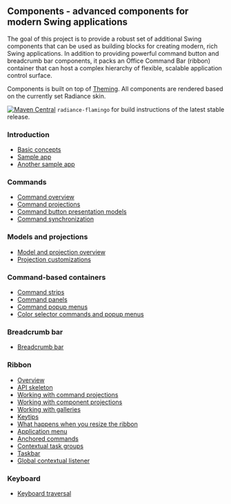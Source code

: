 ## Components - advanced components for modern Swing applications

The goal of this project is to provide a robust set of additional Swing components that can be used as building blocks for creating modern, rich Swing applications. In addition to providing powerful command button and breadcrumb bar components, it packs an Office Command Bar (ribbon) container that can host a complex hierarchy of flexible, scalable application control surface.

Components is built on top of [Theming](../theming/overview.md). All components are rendered based on the currently set Radiance skin.

[![Maven Central](https://maven-badges.herokuapp.com/maven-central/org.pushing-pixels/radiance-flamingo/badge.svg)](https://maven-badges.herokuapp.com/maven-central/org.pushing-pixels/radiance-flamingo) `radiance-flamingo` for build instructions of the latest stable release.

### Introduction

* [Basic concepts](Intro.md)
* [Sample app](Sample.md)
* [Another sample app](AnotherSample.md)

### Commands

* [Command overview](Command.md)
* [Command projections](CommandProjections.md)
* [Command button presentation models](CommandButtonPresentation.md)
* [Command synchronization](CommandSynchronization.md)

### Models and projections

* [Model and projection overview](ModelProjectionOverview.md)
* [Projection customizations](ProjectionCustomization.md)

### Command-based containers

* [Command strips](CommandStrip.md)
* [Command panels](CommandPanel.md)
* [Command popup menus](CommandPopupMenu.md)
* [Color selector commands and popup menus](ColorSelectorCommand.md)

### Breadcrumb bar

* [Breadcrumb bar](BreadcrumbBar.md)

### Ribbon

* [Overview](RibbonOverview.md)
* [API skeleton](RibbonApiSkeleton.md)
* [Working with command projections](RibbonBandCommandProjections.md)
* [Working with component projections](RibbonBandComponentProjections.md)
* [Working with galleries](RibbonBandGalleries.md)
* [Keytips](RibbonKeytips.md)
* [What happens when you resize the ribbon](RibbonResizing.md)
* [Application menu](RibbonApplicationMenu.md)
* [Anchored commands](RibbonAnchoredCommands.md)
* [Contextual task groups](RibbonContextualTaskGroups.md)
* [Taskbar](RibbonTaskbar.md)
* [Global contextual listener](RibbonContextualListener.md)

### Keyboard

* [Keyboard traversal](KeyboardTraversal.md)
